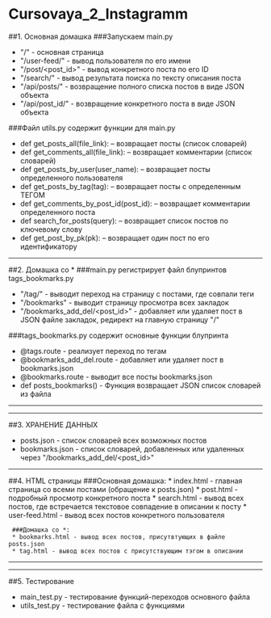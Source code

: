 # Cursovaya_2_Instagramm
##1. Основная домашка
###Запускаем main.py 
* "/" - основная страница
* "/user-feed/<username>" - вывод пользователя по его имени
* "/post/<post_id>" - вывод конкретного поста по его ID
* "/search/" - вывод результата поиска по тексту описания поста
* "/api/posts/" - возвращение полного списка постов в виде JSON объекта
* "/api/post_id/" - возвращение конкретного поста в виде JSON объекта

###Файл utils.py содержит функции для main.py
* def get_posts_all(file_link):
    – возвращает посты (список словарей)
* def get_comments_all(file_link):
    – возвращает комментарии (список словарей)
* def get_posts_by_user(user_name):
    – возвращает посты определенного пользователя
* def get_posts_by_tag(tag):
    – возвращает посты c определенным ТЕГОМ
* def get_comments_by_post_id(post_id):
    – возвращает комментарии определенного поста
* def search_for_posts(query):
    – возвращает список постов по ключевому слову
* def get_post_by_pk(pk):
    – возвращает один пост по его идентификатору



***
##2. Домашка со *
###main.py регистрирует файл блупринтов tags_bookmarks.py
* "/tag/<tag>" - выводит переход на страницу с постами, где совпали теги
* "/bookmarks" - выводит страницу просмотра всех закладок
* "/bookmarks_add_del/<post_id>" - добавляет или удаляет пост в JSON файле закладок, редирект на главную страницу "/"

###tags_bookmarks.py содержит основные функции блупринта
* @tags.route - реализует переход по тегам
* @bookmarks_add_del.route - добавляет или удаляет пост в bookmarks.json
* @bookmarks.route - выводит все посты bookmarks.json
* def posts_bookmarks() - Функция возвращает JSON список словарей из файла

***
***
##3. ХРАНЕНИЕ ДАННЫХ
- posts.json - список словарей всех возможных постов
- bookmarks.json - список словарей, добавленных или удаленных через "/bookmarks_add_del/<post_id>" 
***
##4. HTML страницы
    ###Основная домашка:
     * index.html - главная страница со всеми постами (обращение к posts.json)
     * post.html - подробный просмотр конкретного поста
     * search.html - вывод всех постов, где встречается текстовое совпадение в описании к посту
     * user-feed.html - вывод всех постов конкретного пользователя

     ###Домашка со *:
     * bookmarks.html - вывод всех постов, присутвтующих в файле posts.json
     * tag.html - вывод всех постов с присутствующим тэгом в описании

***
***
##5. Тестирование
* main_test.py - тестирование функций-переходов основного файла
* utils_test.py - тестирование файла с функциями